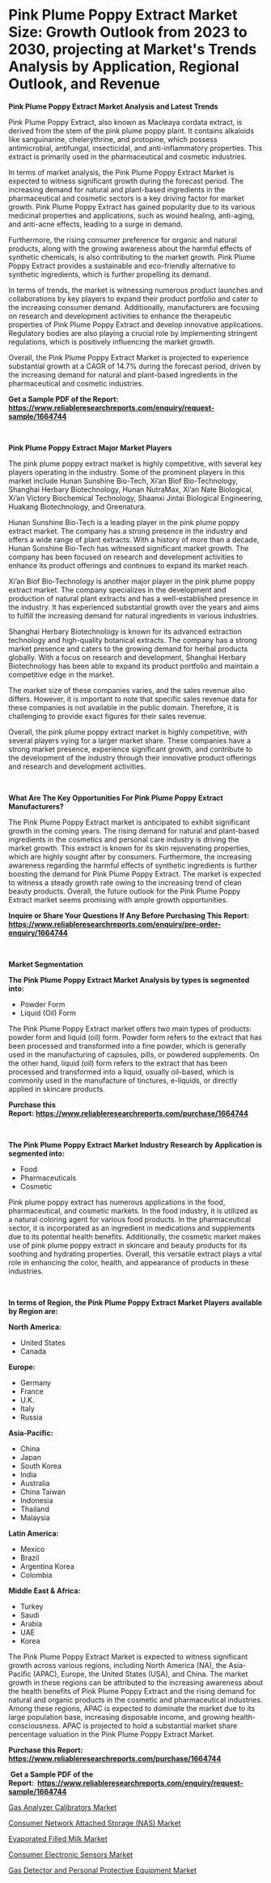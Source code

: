 <p><h1>Pink Plume Poppy Extract Market Size: Growth Outlook from 2023 to 2030, projecting at Market's Trends Analysis by Application, Regional Outlook, and Revenue</h1></p><p><strong>Pink Plume Poppy Extract Market Analysis and Latest Trends</strong></p>
<p><p>Pink Plume Poppy Extract, also known as Macleaya cordata extract, is derived from the stem of the pink plume poppy plant. It contains alkaloids like sanguinarine, chelerythrine, and protopine, which possess antimicrobial, antifungal, insecticidal, and anti-inflammatory properties. This extract is primarily used in the pharmaceutical and cosmetic industries.</p><p>In terms of market analysis, the Pink Plume Poppy Extract Market is expected to witness significant growth during the forecast period. The increasing demand for natural and plant-based ingredients in the pharmaceutical and cosmetic sectors is a key driving factor for market growth. Pink Plume Poppy Extract has gained popularity due to its various medicinal properties and applications, such as wound healing, anti-aging, and anti-acne effects, leading to a surge in demand.</p><p>Furthermore, the rising consumer preference for organic and natural products, along with the growing awareness about the harmful effects of synthetic chemicals, is also contributing to the market growth. Pink Plume Poppy Extract provides a sustainable and eco-friendly alternative to synthetic ingredients, which is further propelling its demand.</p><p>In terms of trends, the market is witnessing numerous product launches and collaborations by key players to expand their product portfolio and cater to the increasing consumer demand. Additionally, manufacturers are focusing on research and development activities to enhance the therapeutic properties of Pink Plume Poppy Extract and develop innovative applications. Regulatory bodies are also playing a crucial role by implementing stringent regulations, which is positively influencing the market growth.</p><p>Overall, the Pink Plume Poppy Extract Market is projected to experience substantial growth at a CAGR of 14.7% during the forecast period, driven by the increasing demand for natural and plant-based ingredients in the pharmaceutical and cosmetic industries.</p></p>
<p><strong>Get a Sample PDF of the Report:&nbsp; <a href="https://www.reliableresearchreports.com/enquiry/request-sample/1664744">https://www.reliableresearchreports.com/enquiry/request-sample/1664744</a></strong></p>
<p>&nbsp;</p>
<p><strong>Pink Plume Poppy Extract Major Market Players</strong></p>
<p><p>The pink plume poppy extract market is highly competitive, with several key players operating in the industry. Some of the prominent players in this market include Hunan Sunshine Bio-Tech, Xi’an Biof Bio-Technology, Shanghai Herbary Biotechnology, Hunan NutraMax, Xi’an Nate Biological, Xi’an Victory Biochemical Technology, Shaanxi Jintai Biological Engineering, Huakang Biotechnology, and Greenatura.</p><p>Hunan Sunshine Bio-Tech is a leading player in the pink plume poppy extract market. The company has a strong presence in the industry and offers a wide range of plant extracts. With a history of more than a decade, Hunan Sunshine Bio-Tech has witnessed significant market growth. The company has been focused on research and development activities to enhance its product offerings and continues to expand its market reach.</p><p>Xi’an Biof Bio-Technology is another major player in the pink plume poppy extract market. The company specializes in the development and production of natural plant extracts and has a well-established presence in the industry. It has experienced substantial growth over the years and aims to fulfill the increasing demand for natural ingredients in various industries.</p><p>Shanghai Herbary Biotechnology is known for its advanced extraction technology and high-quality botanical extracts. The company has a strong market presence and caters to the growing demand for herbal products globally. With a focus on research and development, Shanghai Herbary Biotechnology has been able to expand its product portfolio and maintain a competitive edge in the market.</p><p>The market size of these companies varies, and the sales revenue also differs. However, it is important to note that specific sales revenue data for these companies is not available in the public domain. Therefore, it is challenging to provide exact figures for their sales revenue.</p><p>Overall, the pink plume poppy extract market is highly competitive, with several players vying for a larger market share. These companies have a strong market presence, experience significant growth, and contribute to the development of the industry through their innovative product offerings and research and development activities.</p></p>
<p>&nbsp;</p>
<p><strong>What Are The Key Opportunities For Pink Plume Poppy Extract Manufacturers?</strong></p>
<p><p>The Pink Plume Poppy Extract market is anticipated to exhibit significant growth in the coming years. The rising demand for natural and plant-based ingredients in the cosmetics and personal care industry is driving the market growth. This extract is known for its skin rejuvenating properties, which are highly sought after by consumers. Furthermore, the increasing awareness regarding the harmful effects of synthetic ingredients is further boosting the demand for Pink Plume Poppy Extract. The market is expected to witness a steady growth rate owing to the increasing trend of clean beauty products. Overall, the future outlook for the Pink Plume Poppy Extract market seems promising with ample growth opportunities.</p></p>
<p><strong>Inquire or Share Your Questions If Any Before Purchasing This Report: <a href="https://www.reliableresearchreports.com/enquiry/pre-order-enquiry/1664744">https://www.reliableresearchreports.com/enquiry/pre-order-enquiry/1664744</a></strong></p>
<p>&nbsp;</p>
<p><strong>Market Segmentation</strong></p>
<p><strong>The Pink Plume Poppy Extract Market Analysis by types is segmented into:</strong></p>
<p><ul><li>Powder Form</li><li>Liquid (Oil) Form</li></ul></p>
<p><p>The Pink Plume Poppy Extract market offers two main types of products: powder form and liquid (oil) form. Powder form refers to the extract that has been processed and transformed into a fine powder, which is generally used in the manufacturing of capsules, pills, or powdered supplements. On the other hand, liquid (oil) form refers to the extract that has been processed and transformed into a liquid, usually oil-based, which is commonly used in the manufacture of tinctures, e-liquids, or directly applied in skincare products.</p></p>
<p><strong>Purchase this Report:&nbsp;<a href="https://www.reliableresearchreports.com/purchase/1664744">https://www.reliableresearchreports.com/purchase/1664744</a></strong></p>
<p>&nbsp;</p>
<p><strong>The Pink Plume Poppy Extract Market Industry Research by Application is segmented into:</strong></p>
<p><ul><li>Food</li><li>Pharmaceuticals</li><li>Cosmetic</li></ul></p>
<p><p>Pink plume poppy extract has numerous applications in the food, pharmaceutical, and cosmetic markets. In the food industry, it is utilized as a natural coloring agent for various food products. In the pharmaceutical sector, it is incorporated as an ingredient in medications and supplements due to its potential health benefits. Additionally, the cosmetic market makes use of pink plume poppy extract in skincare and beauty products for its soothing and hydrating properties. Overall, this versatile extract plays a vital role in enhancing the color, health, and appearance of products in these industries.</p></p>
<p>&nbsp;</p>
<p><strong>In terms of Region, the Pink Plume Poppy Extract Market Players available by Region are:</strong></p>
<p>
    <p> <strong> North America: </strong>
        <ul>
            <li>United States</li>
            <li>Canada</li>
        </ul>
        </p> 
    <p> <strong> Europe: </strong>
        <ul>
            <li>Germany</li>
            <li>France</li>
            <li>U.K.</li>
            <li>Italy</li>
            <li>Russia</li>
        </ul>
        </p> 
    <p> <strong> Asia-Pacific: </strong>
        <ul>
            <li>China</li>
            <li>Japan</li>
            <li>South Korea</li>
            <li>India</li>
            <li>Australia</li>
            <li>China Taiwan</li>
            <li>Indonesia</li>
            <li>Thailand</li>
            <li>Malaysia</li>
        </ul>
        </p> 
    <p> <strong> Latin America: </strong>
        <ul>
            <li>Mexico</li>
            <li>Brazil</li>
            <li>Argentina Korea</li>
            <li>Colombia</li>
        </ul>
        </p> 
    <p> <strong> Middle East & Africa: </strong>
        <ul>
            <li>Turkey</li>
            <li>Saudi</li>
            <li>Arabia</li>
            <li>UAE</li>
            <li>Korea</li>
        </ul>
    </p>
    </p>
<p><p>The Pink Plume Poppy Extract Market is expected to witness significant growth across various regions, including North America (NA), the Asia-Pacific (APAC), Europe, the United States (USA), and China. The market growth in these regions can be attributed to the increasing awareness about the health benefits of Pink Plume Poppy Extract and the rising demand for natural and organic products in the cosmetic and pharmaceutical industries. Among these regions, APAC is expected to dominate the market due to its large population base, increasing disposable income, and growing health-consciousness. APAC is projected to hold a substantial market share percentage valuation in the Pink Plume Poppy Extract Market.</p></p>
<p><strong>Purchase this Report: <a href="https://www.reliableresearchreports.com/purchase/1664744">https://www.reliableresearchreports.com/purchase/1664744</a></strong></p>
<p>&nbsp;<strong>Get a Sample PDF of the Report:&nbsp;&nbsp;<a href="https://www.reliableresearchreports.com/enquiry/request-sample/1664744">https://www.reliableresearchreports.com/enquiry/request-sample/1664744</a></strong></p>
<p><strong></strong></p>
<p><p><a href="https://www.linkedin.com/pulse/gas-analyzer-calibrators-market-insights-players-forecast/">Gas Analyzer Calibrators Market</a></p><p><a href="https://github.com/prosalinda88/Market-Research-Report-List-1/blob/main/consumer-network-attached-storage-nas-market.md">Consumer Network Attached Storage (NAS) Market</a></p><p><a href="https://medium.com/@karleeprice82/evaporated-filled-milk-market-size-growth-forecast-2023-2030-d92f2bad7ddc">Evaporated Filled Milk Market</a></p><p><a href="https://github.com/jonneygiverf/Market-Research-Report-List-1/blob/main/consumer-electronic-sensors-market.md">Consumer Electronic Sensors Market</a></p><p><a href="https://www.linkedin.com/pulse/decoding-gas-detector-personal-protective-equipment-market/">Gas Detector and Personal Protective Equipment Market</a></p></p>